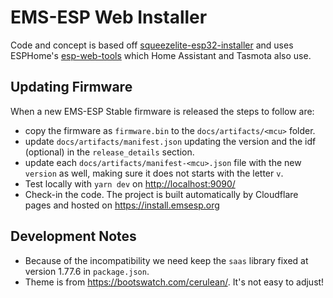 # EMS-ESP Web Installer

Code and concept is based off [squeezelite-esp32-installer](https://github.com/sle118/squeezelite-esp32-installer) and uses ESPHome's [esp-web-tools](https://github.com/esphome/esp-web-tools/releases) which Home Assistant and Tasmota also use.

## Updating Firmware

When a new EMS-ESP Stable firmware is released the steps to follow are:

- copy the firmware as `firmware.bin` to the `docs/artifacts/<mcu>` folder.
- update `docs/artifacts/manifest.json` updating the version and the idf (optional) in the `release_details` section.
- update each `docs/artifacts/manifest-<mcu>.json` file with the new `version` as well, making sure it does not starts with the letter `v`.
- Test locally with `yarn dev` on <http://localhost:9090/>
- Check-in the code. The project is built automatically by Cloudflare pages and hosted on <https://install.emsesp.org>

## Development Notes

- Because of the incompatibility we need keep the `saas` library fixed at version 1.77.6 in `package.json`.
- Theme is from <https://bootswatch.com/cerulean/>. It's not easy to adjust!

